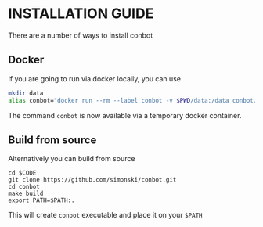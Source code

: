 # INSTALLATION GUIDE

There are a number of ways to install conbot

## Docker

If you are going to run via docker locally, you can use

```bash
mkdir data
alias conbot="docker run --rm --label conbot -v $PWD/data:/data conbot/conbot:latest $* "
```

The command `conbot` is now available via a temporary docker container.

## Build from source

Alternatively you can build from source

    cd $CODE
    git clone https://github.com/simonski/conbot.git 
    cd conbot
    make build
    export PATH=$PATH:.

This will create `conbot` executable and place it on your `$PATH`

